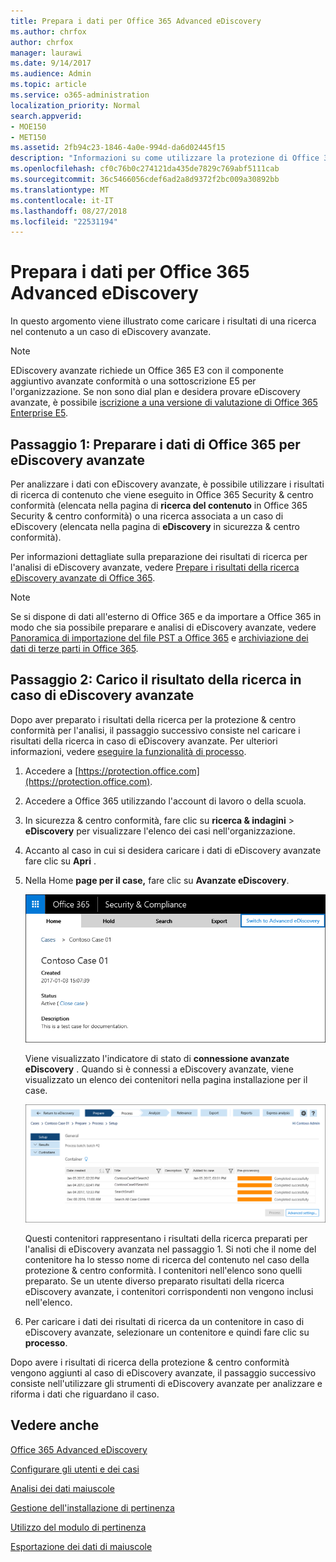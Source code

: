 ```yaml
---
title: Prepara i dati per Office 365 Advanced eDiscovery
ms.author: chrfox
author: chrfox
manager: laurawi
ms.date: 9/14/2017
ms.audience: Admin
ms.topic: article
ms.service: o365-administration
localization_priority: Normal
search.appverid:
- MOE150
- MET150
ms.assetid: 2fb94c23-1846-4a0e-994d-da6d02445f15
description: "Informazioni su come utilizzare la protezione di Office 365 &amp; centro conformità per preparare i dati di Office 365 per l'analisi con Office 365 avanzate eDiscovery. "
ms.openlocfilehash: cf0c76b0c274121da435de7829c769abf5111cab
ms.sourcegitcommit: 36c5466056cdef6ad2a8d9372f2bc009a30892bb
ms.translationtype: MT
ms.contentlocale: it-IT
ms.lasthandoff: 08/27/2018
ms.locfileid: "22531194"
---
```

# <a name="prepare-data-for-office-365-advanced-ediscovery"></a>Prepara i dati per Office 365 Advanced eDiscovery

In questo argomento viene illustrato come caricare i risultati di una ricerca nel contenuto a un caso di eDiscovery avanzate. 
  
> [!NOTE]
> EDiscovery avanzate richiede un Office 365 E3 con il componente aggiuntivo avanzate conformità o una sottoscrizione E5 per l'organizzazione. Se non sono dial plan e desidera provare eDiscovery avanzate, è possibile [iscrizione a una versione di valutazione di Office 365 Enterprise E5](https://go.microsoft.com/fwlink/p/?LinkID=698279). 
  
## <a name="step-1-prepare-office-365-data-for-advanced-ediscovery"></a>Passaggio 1: Preparare i dati di Office 365 per eDiscovery avanzate

Per analizzare i dati con eDiscovery avanzate, è possibile utilizzare i risultati di ricerca di contenuto che viene eseguito in Office 365 Security &amp; centro conformità (elencata nella pagina di **ricerca del contenuto** in Office 365 Security &amp; centro conformità) o una ricerca associata a un caso di eDiscovery (elencata nella pagina di **eDiscovery** in sicurezza &amp; centro conformità). 
  
Per informazioni dettagliate sulla preparazione dei risultati di ricerca per l'analisi di eDiscovery avanzate, vedere [Prepare i risultati della ricerca eDiscovery avanzate di Office 365](prepare-search-results-for-advanced-ediscovery.md).
  
> [!NOTE]
> Se si dispone di dati all'esterno di Office 365 e da importare a Office 365 in modo che sia possibile preparare e analisi di eDiscovery avanzate, vedere [Panoramica di importazione del file PST a Office 365](https://support.office.com/article/ba688e0a-0fcb-4bd7-8e57-2b669564ea84) e [archiviazione dei dati di terze parti in Office 365](https://go.microsoft.com/fwlink/p/?linkid=716918). 
  
## <a name="step-2-load-search-result-data-in-to-a-case-in-advanced-ediscovery"></a>Passaggio 2: Carico il risultato della ricerca in caso di eDiscovery avanzate

Dopo aver preparato i risultati della ricerca per la protezione &amp; centro conformità per l'analisi, il passaggio successivo consiste nel caricare i risultati della ricerca in caso di eDiscovery avanzate. Per ulteriori informazioni, vedere [eseguire la funzionalità di processo](run-the-process-module-in-advanced-ediscovery.md).
  
1. Accedere a [https://protection.office.com](https://protection.office.com).
    
2. Accedere a Office 365 utilizzando l'account di lavoro o della scuola.
    
3. In sicurezza &amp; centro conformità, fare clic su **ricerca &amp; indagini** \> **eDiscovery** per visualizzare l'elenco dei casi nell'organizzazione. 
    
4. Accanto al caso in cui si desidera caricare i dati di eDiscovery avanzate fare clic su **Apri** . 
    
5. Nella Home **page per il case,** fare clic su **Avanzate eDiscovery**. 
    
    ![Fare clic su passa a eDiscovery avanzate per aprire il caso di eDiscovery avanzate](media/8e34ba23-62e3-4e68-a530-b6ece39b54be.png)
  
    Viene visualizzato l'indicatore di stato di **connessione avanzate eDiscovery** . Quando si è connessi a eDiscovery avanzate, viene visualizzato un elenco dei contenitori nella pagina installazione per il case. 
    
    ![Viene visualizzato il caso di eDiscovery avanzate](media/8036e152-70dc-4bb7-9379-61c1ed8326b4.png)
  
     Questi contenitori rappresentano i risultati della ricerca preparati per l'analisi di eDiscovery avanzata nel passaggio 1. Si noti che il nome del contenitore ha lo stesso nome di ricerca del contenuto nel caso della protezione &amp; centro conformità. I contenitori nell'elenco sono quelli preparato. Se un utente diverso preparato risultati della ricerca eDiscovery avanzate, i contenitori corrispondenti non vengono inclusi nell'elenco. 
    
6. Per caricare i dati dei risultati di ricerca da un contenitore in caso di eDiscovery avanzate, selezionare un contenitore e quindi fare clic su **processo**.
    
Dopo avere i risultati di ricerca della protezione &amp; centro conformità vengono aggiunti al caso di eDiscovery avanzate, il passaggio successivo consiste nell'utilizzare gli strumenti di eDiscovery avanzate per analizzare e riforma i dati che riguardano il caso. 
  
## <a name="see-also"></a>Vedere anche

[Office 365 Advanced eDiscovery](office-365-advanced-ediscovery.md)
  
[Configurare gli utenti e dei casi](set-up-users-and-cases-in-advanced-ediscovery.md)
  
[Analisi dei dati maiuscole](analyze-case-data-with-advanced-ediscovery.md)
  
[Gestione dell'installazione di pertinenza](manage-relevance-setup-in-advanced-ediscovery.md)
  
[Utilizzo del modulo di pertinenza](use-relevance-in-advanced-ediscovery.md)
  
[Esportazione dei dati di maiuscole](export-case-data-in-advanced-ediscovery.md)

